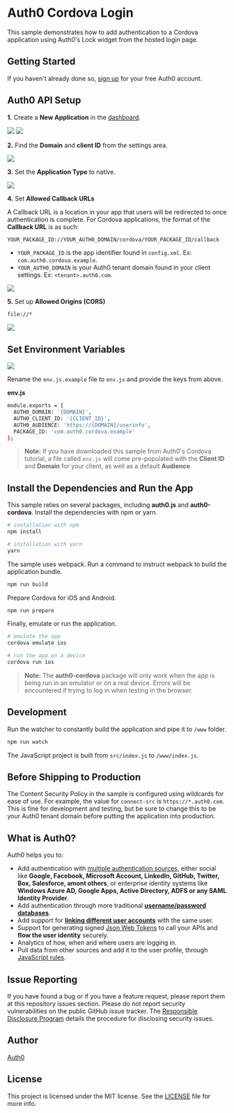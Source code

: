 # Auth0 Cordova Login

This sample demonstrates how to add authentication to a Cordova application using Auth0's Lock widget from the hosted login page.

## Getting Started

If you haven't already done so, [sign up](https://auth0.com/signup) for your free Auth0 account.

## Auth0 API Setup

**1.** Create a **New Application** in the [dashboard](https://manage.auth0.com). 

<img src="../images/Dashboard.png">

<img src="../images/CreateApp.png">

**2.** Find the **Domain** and **client ID** from the settings area.

<img src="../images/AppSettings.png">

**3.** Set the **Application Type** to native.

<img src="../images/AppTypeNative.png">

**4.** Set **Allowed Callback URLs**

A Callback URL is a location in your app that users will be redirected to once authentication is complete. For Cordova applications, the format of the **Callback URL** is as such:

```bash
YOUR_PACKAGE_ID://YOUR_AUTH0_DOMAIN/cordova/YOUR_PACKAGE_ID/callback
```
* `YOUR_PACKAGE_ID` is the app identifier found in `config.xml`. Ex: `com.auth0.cordova.example`.
* `YOUR_AUTH0_DOMAIN` is your Auth0 tenant domain found in your client settings. Ex: `<tenant>.auth0.com`.

<img src="../images/AllowedCallbackURL.png">


**5.** Set up **Allowed Origins (CORS)** 

```bash
file://*
```

<img src="../images/AllowedOrigin.png">


## Set Environment Variables

<img src="../images/EnvSettings.png">


Rename the `env.js.example` file to `env.js` and provide the keys from above.

**env.js**
```bash
module.exports = {
  AUTH0_DOMAIN: '{DOMAIN}',
  AUTH0_CLIENT_ID: '{CLIENT_ID}',
  AUTH0_AUDIENCE: 'https://{DOMAIN}/userinfo',
  PACKAGE_ID: 'com.auth0.cordova.example'
};
```

> **Note:** If you have downloaded this sample from Auth0's Cordova tutorial, a file called `env.js` will come pre-populated with the **Client ID** and **Domain** for your client, as well as a default **Audience**.

## Install the Dependencies and Run the App

This sample relies on several packages, including **auth0.js** and **auth0-cordova**. Install the dependencies with npm or yarn.

```bash
# installation with npm
npm install

# installation with yarn
yarn
```

The sample uses webpack. Run a command to instruct webpack to build the application bundle.

```bash
npm run build
```

Prepare Cordova for iOS and Android.

```bash
npm run prepare
```

Finally, emulate or run the application.

```bash
# emulate the app
cordova emulate ios

# run the app on a device
cordova run ios
```

> **Note:** The **auth0-cordova** package will only work when the app is being run in an emulator or on a real device. Errors will be encountered if trying to log in when testing in the browser.

## Development

Run the watcher to constantly build the application and pipe it to `/www` folder.

```bash
npm run watch
```

The JavaScript project is built from `src/index.js` to `/www/index.js`.

## Before Shipping to Production

The Content Security Policy in the sample is configured using wildcards for ease of use. For example, the value for `connect-src` is `https://*.auth0.com`. This is fine for development and testing, but be sure to change this to be your Auth0 tenant domain before putting the application into production. 

## What is Auth0?

Auth0 helps you to:

* Add authentication with [multiple authentication sources](https://docs.auth0.com/identityproviders), either social like **Google, Facebook, Microsoft Account, LinkedIn, GitHub, Twitter, Box, Salesforce, amont others**, or enterprise identity systems like **Windows Azure AD, Google Apps, Active Directory, ADFS or any SAML Identity Provider**.
* Add authentication through more traditional **[username/password databases](https://docs.auth0.com/mysql-connection-tutorial)**.
* Add support for **[linking different user accounts](https://docs.auth0.com/link-accounts)** with the same user.
* Support for generating signed [Json Web Tokens](https://docs.auth0.com/jwt) to call your APIs and **flow the user identity** securely.
* Analytics of how, when and where users are logging in.
* Pull data from other sources and add it to the user profile, through [JavaScript rules](https://docs.auth0.com/rules).


## Issue Reporting

If you have found a bug or if you have a feature request, please report them at this repository issues section. Please do not report security vulnerabilities on the public GitHub issue tracker. The [Responsible Disclosure Program](https://auth0.com/whitehat) details the procedure for disclosing security issues.

## Author

[Auth0](auth0.com)

## License

This project is licensed under the MIT license. See the [LICENSE](LICENSE.txt) file for more info.
